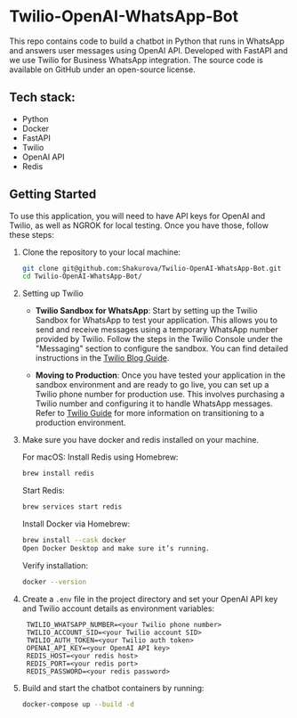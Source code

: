 # Twilio-OpenAI-WhatsApp-Bot

This repo contains code to build a chatbot in Python that runs in WhatsApp and answers user messages using OpenAI API. Developed with FastAPI and we use Twilio for Business WhatsApp integration. The source code is available on GitHub under an open-source license.

## Tech stack:
- Python
- Docker
- FastAPI
- Twilio
- OpenAI API
- Redis

## Getting Started

To use this application, you will need to have API keys for OpenAI and Twilio, as well as NGROK for local testing. Once you have those, follow these steps:

1. Clone the repository to your local machine:
   ```bash
   git clone git@github.com:Shakurova/Twilio-OpenAI-WhatsApp-Bot.git
   cd Twilio-OpenAI-WhatsApp-Bot/
   ```

2. Setting up Twilio

   - **Twilio Sandbox for WhatsApp**: Start by setting up the Twilio Sandbox for WhatsApp to test your application. This allows you to send and receive messages using a temporary WhatsApp number provided by Twilio. Follow the steps in the Twilio Console under the "Messaging" section to configure the sandbox. You can find detailed instructions in the [Twilio Blog Guide](https://www.twilio.com/en-us/blog/ai-chatbot-whatsapp-python-twilio-openai).

   - **Moving to Production**: Once you have tested your application in the sandbox environment and are ready to go live, you can set up a Twilio phone number for production use. This involves purchasing a Twilio number and configuring it to handle WhatsApp messages. Refer to [Twilio Guide](https://www.twilio.com/docs/whatsapp) for more information on transitioning to a production environment.

3. Make sure you have docker and redis installed on your machine.

   For macOS:
   Install Redis using Homebrew:
   ```bash
   brew install redis
   ```
   Start Redis:
   ```bash
   brew services start redis
   ```

   Install Docker via Homebrew:
   ```bash
   brew install --cask docker
   Open Docker Desktop and make sure it’s running.
   ```
   Verify installation:
   ```bash
   docker --version
   ```

4. Create a `.env` file in the project directory and set your OpenAI API key and Twilio account details as environment variables:
   ```plaintext
    TWILIO_WHATSAPP_NUMBER=<your Twilio phone number>
    TWILIO_ACCOUNT_SID=<your Twilio account SID>
    TWILIO_AUTH_TOKEN=<your Twilio auth token>
    OPENAI_API_KEY=<your OpenAI API key>
    REDIS_HOST=<your redis host>
    REDIS_PORT=<your redis port>
    REDIS_PASSWORD=<your redis password>
   ```

5. Build and start the chatbot containers by running:
   ```bash
   docker-compose up --build -d
   ```
